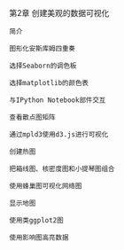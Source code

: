 第2章 创建美观的数据可视化

    简介

    图形化安斯库姆四重奏

    选择Seaborn的调色板

    选择matplotlib的颜色表

    与IPython Notebook部件交互

    查看散点图矩阵

    通过mpld3使用d3.js进行可视化

    创建热图

    把箱线图、核密度图和小提琴图组合

    使用蜂巢图可视化网络图

    显示地图

    使用类ggplot2图

    使用影响图高亮数据
